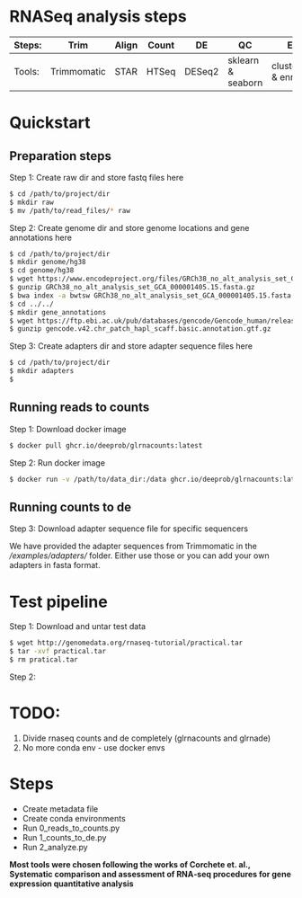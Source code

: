 # RNASeq analysis steps
Steps: | Trim | Align | Count | DE | QC | Enrich |
|---|---|---|---|---|---|---|
Tools: | Trimmomatic | STAR | HTSeq | DESeq2 | sklearn & seaborn | clusterprofiler & enrichplot |

# Quickstart
## Preparation steps
Step 1: Create raw dir and store fastq files here
```bash
$ cd /path/to/project/dir
$ mkdir raw
$ mv /path/to/read_files/* raw
```

Step 2: Create genome dir and store genome locations and gene annotations here
```bash
$ cd /path/to/project/dir
$ mkdir genome/hg38
$ cd genome/hg38
$ wget https://www.encodeproject.org/files/GRCh38_no_alt_analysis_set_GCA_000001405.15/@@download/GRCh38_no_alt_analysis_set_GCA_000001405.15.fasta.gz
$ gunzip GRCh38_no_alt_analysis_set_GCA_000001405.15.fasta.gz
$ bwa index -a bwtsw GRCh38_no_alt_analysis_set_GCA_000001405.15.fasta
$ cd ../../
$ mkdir gene_annotations
$ wget https://ftp.ebi.ac.uk/pub/databases/gencode/Gencode_human/release_42/gencode.v42.chr_patch_hapl_scaff.basic.annotation.gtf.gz
$ gunzip gencode.v42.chr_patch_hapl_scaff.basic.annotation.gtf.gz
```

Step 3: Create adapters dir and store adapter sequence files here
```bash
$ cd /path/to/project/dir
$ mkdir adapters
$ 
```


## Running reads to counts
Step 1: Download docker image
```bash
$ docker pull ghcr.io/deeprob/glrnacounts:latest
```

Step 2: Run docker image 
```bash
$ docker run -v /path/to/data_dir:/data ghcr.io/deeprob/glrnacounts:latest --read_file1 hcc1395_normal_rep1_r1.fastq.gz --read_file2 hcc1395_normal_rep1_r2.fastq.gz --createstarindex --threads 4
```

## Running counts to de


Step 3: Download adapter sequence file for specific sequencers

We have provided the adapter sequences from Trimmomatic in the */examples/adapters/* folder. Either use those or you can add your own adapters in fasta format.

# Test pipeline

Step 1: Download and untar test data
```bash
$ wget http://genomedata.org/rnaseq-tutorial/practical.tar
$ tar -xvf practical.tar
$ rm pratical.tar
```

Step 2: 

# TODO:
1. Divide rnaseq counts and de completely (glrnacounts and glrnade)
2. No more conda env - use docker envs


# Steps

- Create metadata file
- Create conda environments
- Run 0_reads_to_counts.py
- Run 1_counts_to_de.py
- Run 2_analyze.py

**Most tools were chosen following the works of Corchete et. al., Systematic comparison and assessment of RNA‑seq procedures for gene expression quantitative analysis**
